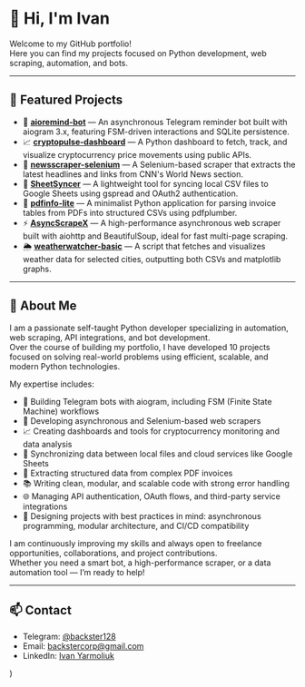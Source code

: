 <!--
**backsterlite/backsterlite** is a ✨ _special_ ✨ repository because its `README.md` (this file) appears on your GitHub profile.

Here are some ideas to get you started:

- 🔭 I’m currently working on ...
- 🌱 I’m currently learning ...
- 👯 I’m looking to collaborate on ...
- 🤔 I’m looking for help with ...
- 💬 Ask me about ...
- 📫 How to reach me: ...
- 😄 Pronouns: ...
- ⚡ Fun fact: ...
-->
# 👋 Hi, I'm Ivan

Welcome to my GitHub portfolio!  
Here you can find my projects focused on Python development, web scraping, automation, and bots.

---

## 📂 Featured Projects

- 🐍 [**aioremind-bot**](https://github.com/backsterlite/aiogram_reminder_bot) — An asynchronous Telegram reminder bot built with aiogram 3.x, featuring FSM-driven interactions and SQLite persistence.
- 📈 [**cryptopulse-dashboard**](https://github.com/backsterlite/CryptoPulse-dashboard) — A Python dashboard to fetch, track, and visualize cryptocurrency price movements using public APIs.
- 📰 [**newsscraper-selenium**](https://github.com/backsterlite/NewsScraperBot-Selenium) — A Selenium-based scraper that extracts the latest headlines and links from CNN's World News section.
- 🔄 [**SheetSyncer**](https://github.com/backsterlite/SheetSyncer) — A lightweight tool for syncing local CSV files to Google Sheets using gspread and OAuth2 authentication.
- 🧾 [**pdfinfo-lite**](https://github.com/backsterlite/simple_pdf_parser) — A minimalist Python application for parsing invoice tables from PDFs into structured CSVs using pdfplumber.
- ⚡ [**AsyncScrapeX**](https://github.com/backsterlite/AsyncScrapeX) — A high-performance asynchronous web scraper built with aiohttp and BeautifulSoup, ideal for fast multi-page scraping.
- 🌦️ [**weatherwatcher-basic**](https://github.com/backsterlite/weater_parser) — A script that fetches and visualizes weather data for selected cities, outputting both CSVs and matplotlib graphs.
<!--
- 📑 **docparser-quick** — A document parser for text extraction and metadata analysis across multiple formats (PDF, DOCX, TXT).
- 🛒 **marketmon-lite** — A price and product scraper for online stores, tracking item availability and changes over time.
- 🤖 **simpleautobot** — A Python automation bot that interacts with websites and webforms, performing simple repetitive tasks without human input.
-->


---

## 🚀 About Me

I am a passionate self-taught Python developer specializing in automation, web scraping, API integrations, and bot development.  
Over the course of building my portfolio, I have developed 10 projects focused on solving real-world problems using efficient, scalable, and modern Python technologies.

My expertise includes:

- 🐍 Building Telegram bots with aiogram, including FSM (Finite State Machine) workflows
- 📰 Developing asynchronous and Selenium-based web scrapers
- 📈 Creating dashboards and tools for cryptocurrency monitoring and data analysis
- 🔄 Synchronizing data between local files and cloud services like Google Sheets
- 🧾 Extracting structured data from complex PDF invoices
- 📚 Writing clean, modular, and scalable code with strong error handling
- 🌐 Managing API authentication, OAuth flows, and third-party service integrations
- 🚀 Designing projects with best practices in mind: asynchronous programming, modular architecture, and CI/CD compatibility

I am continuously improving my skills and always open to freelance opportunities, collaborations, and project contributions.  
Whether you need a smart bot, a high-performance scraper, or a data automation tool — I’m ready to help!

---


## 📫 Contact

- Telegram: [@backster128](https://t.me/backster128)
- Email: backstercorp@gmail.com
- LinkedIn: [Ivan Yarmoliuk](https://linkedin.com/in/yarmoliuk-ivan)

)
